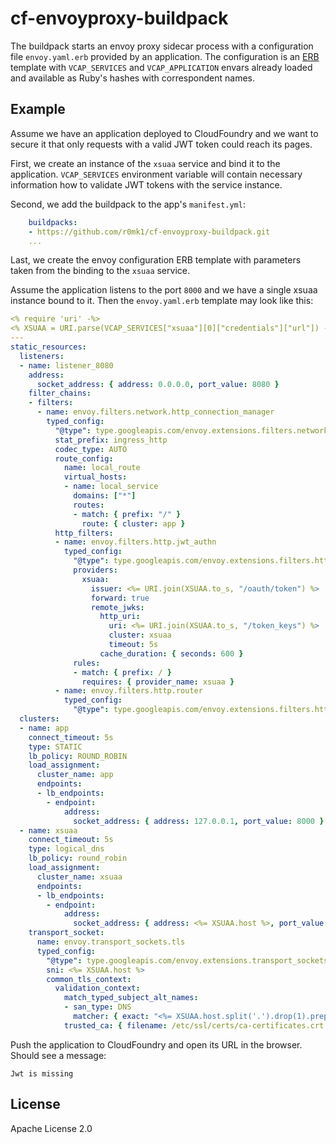 # cf-envoyproxy-buildpack

The buildpack starts an envoy proxy sidecar process with a configuration file
`envoy.yaml.erb` provided by an application.  The configuration is an
[ERB](https://docs.ruby-lang.org/en/master/ERB.html) template with
`VCAP_SERVICES` and `VCAP_APPLICATION` envars already loaded and available as
Ruby's hashes with correspondent names.


## Example

Assume we have an application deployed to CloudFoundry and we want to secure
it that only requests with a valid JWT token could reach its pages.

First, we create an instance of the `xsuaa` service and bind it to the
application.  `VCAP_SERVICES` environment variable will contain necessary
information how to validate JWT tokens with the service instance.

Second, we add the buildpack to the app's `manifest.yml`:

```yaml
    buildpacks:
    - https://github.com/r0mk1/cf-envoyproxy-buildpack.git
    ...
```

Last, we create the envoy configuration ERB template with parameters taken from
the binding to the `xsuaa` service.

Assume the application listens to the port `8000` and we have a single xsuaa
instance bound to it.  Then the `envoy.yaml.erb` template may look like this:

```yaml
<% require 'uri' -%>
<% XSUAA = URI.parse(VCAP_SERVICES["xsuaa"][0]["credentials"]["url"]) -%>
---
static_resources:
  listeners:
  - name: listener_8080
    address:
      socket_address: { address: 0.0.0.0, port_value: 8080 }
    filter_chains:
    - filters:
      - name: envoy.filters.network.http_connection_manager
        typed_config:
          "@type": type.googleapis.com/envoy.extensions.filters.network.http_connection_manager.v3.HttpConnectionManager
          stat_prefix: ingress_http
          codec_type: AUTO
          route_config:
            name: local_route
            virtual_hosts:
            - name: local_service
              domains: ["*"]
              routes:
              - match: { prefix: "/" }
                route: { cluster: app }
          http_filters:
          - name: envoy.filters.http.jwt_authn
            typed_config:
              "@type": type.googleapis.com/envoy.extensions.filters.http.jwt_authn.v3.JwtAuthentication
              providers:
                xsuaa:
                  issuer: <%= URI.join(XSUAA.to_s, "/oauth/token") %>
                  forward: true
                  remote_jwks:
                    http_uri:
                      uri: <%= URI.join(XSUAA.to_s, "/token_keys") %>
                      cluster: xsuaa
                      timeout: 5s
                    cache_duration: { seconds: 600 }
              rules:
              - match: { prefix: / }
                requires: { provider_name: xsuaa }
          - name: envoy.filters.http.router
            typed_config:
              "@type": type.googleapis.com/envoy.extensions.filters.http.router.v3.Router
  clusters:
  - name: app
    connect_timeout: 5s
    type: STATIC
    lb_policy: ROUND_ROBIN
    load_assignment:
      cluster_name: app
      endpoints:
      - lb_endpoints:
        - endpoint:
            address:
              socket_address: { address: 127.0.0.1, port_value: 8000 }
  - name: xsuaa
    connect_timeout: 5s
    type: logical_dns
    lb_policy: round_robin
    load_assignment:
      cluster_name: xsuaa
      endpoints:
      - lb_endpoints:
        - endpoint:
            address:
              socket_address: { address: <%= XSUAA.host %>, port_value: <%= XSUAA.port %> }
    transport_socket:
      name: envoy.transport_sockets.tls
      typed_config:
        "@type": type.googleapis.com/envoy.extensions.transport_sockets.tls.v3.UpstreamTlsContext
        sni: <%= XSUAA.host %>
        common_tls_context:
          validation_context:
            match_typed_subject_alt_names:
            - san_type: DNS
              matcher: { exact: "<%= XSUAA.host.split('.').drop(1).prepend('*').join('.') %>" }
            trusted_ca: { filename: /etc/ssl/certs/ca-certificates.crt }
```

Push the application to CloudFoundry and open its URL in the browser.  Should see a message:

```
Jwt is missing
```


## License

Apache License 2.0
